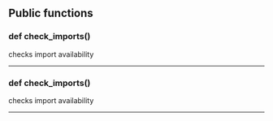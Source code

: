## Public functions

### def check_imports()

checks import availability

---

### def check_imports()

checks import availability

---


